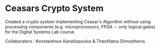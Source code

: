 # Ceasars Crypto System

Created a crypto system implementing Ceasar's Algorithm without using processing components (e.g. microprocessors, FPGA -- only logical gates) for the Digital Systems Lab course.

Collaborators : Konstantinos Kanellopoulos & Theofilatos Dimosthenis
